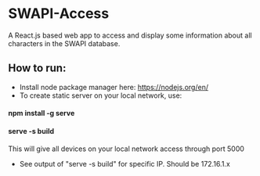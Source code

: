 # SWAPI-Access
A React.js based web app to access and display some information about all characters in the SWAPI database.

## How to run:

- Install node package manager here: https://nodejs.org/en/
- To create static server on your local network, use:
 #### npm install -g serve
 #### serve -s build

This will give all devices on your local network access through port 5000
- See output of "serve -s build" for specific IP. Should be 172.16.1.x

